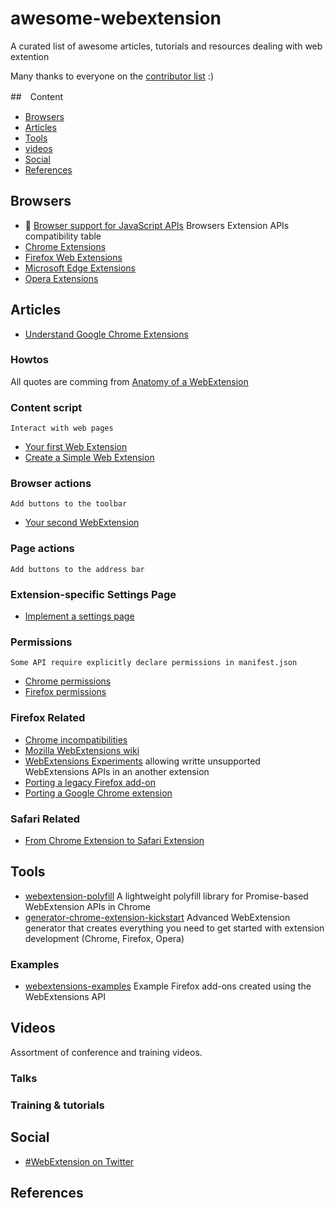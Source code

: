 # awesome-webextension
A curated list of awesome articles, tutorials and resources dealing with web extention

Many thanks to everyone on the [contributor list](https://github.com/gasolin/awesome-webextension/graphs/contributors) :)

##　Content
* [Browsers](#browsers)
* [Articles](#articles)
* [Tools](#tools)
* [videos](#videos)
* [Social](#social)
* [References](#references)


## Browsers

* :star2: [Browser support for JavaScript APIs](https://developer.mozilla.org/en-US/Add-ons/WebExtensions/Browser_support_for_JavaScript_APIs) Browsers Extension APIs compatibility table
* [Chrome Extensions](https://developer.chrome.com/extensions)
* [Firefox Web Extensions](https://developer.mozilla.org/en-US/Add-ons/WebExtensions)
* [Microsoft Edge Extensions](https://developer.microsoft.com/en-us/microsoft-edge/platform/documentation/extensions/)
* [Opera Extensions](https://dev.opera.com/extensions/)


## Articles

* [Understand Google Chrome Extensions](https://gist.github.com/jjperezaguinaga/4243341)

### Howtos

All quotes are comming from [Anatomy of a WebExtension](https://developer.mozilla.org/en-US/Add-ons/WebExtensions/Anatomy_of_a_WebExtension) 

### Content script
`Interact with web pages`

* [Your first Web Extension](https://developer.mozilla.org/en-US/Add-ons/WebExtensions/Your_first_WebExtension)
* [Create a Simple Web Extension](https://davidwalsh.name/web-extensions)

### Browser actions
`Add buttons to the toolbar`

* [Your second WebExtension](https://developer.mozilla.org/en-US/Add-ons/WebExtensions/Your_second_WebExtension)

### Page actions
`Add buttons to the address bar`

### Extension-specific Settings Page
* [Implement a settings page](https://developer.mozilla.org/en-US/Add-ons/WebExtensions/Implement_a_settings_page)

### Permissions
`Some API require explicitly declare permissions in manifest.json`
* [Chrome permissions](https://developer.chrome.com/extensions/declare_permissions)
* [Firefox permissions](https://developer.mozilla.org/en-US/Add-ons/WebExtensions/manifest.json/permissions)

### Firefox Related

* [Chrome incompatibilities](https://developer.mozilla.org/en-US/Add-ons/WebExtensions/Chrome_incompatibilities)
* [Mozilla WebExtensions wiki](https://wiki.mozilla.org/WebExtensions)
* [WebExtensions Experiments](https://webextensions-experiments.readthedocs.io/en/latest/) allowing writte unsupported WebExtensions APIs in an another extension
* [Porting a legacy Firefox add-on](https://developer.mozilla.org/en-US/Add-ons/WebExtensions/Porting_a_legacy_Firefox_add-on)
* [Porting a Google Chrome extension](https://developer.mozilla.org/en-US/Add-ons/WebExtensions)

### Safari Related

* [From Chrome Extension to Safari Extension](https://chunlianglyu.com/From_Chrome_Extension_to_Safari_Extension)

## Tools

* [webextension-polyfill](https://github.com/mozilla/webextension-polyfill) A lightweight polyfill library for Promise-based WebExtension APIs in Chrome
* [generator-chrome-extension-kickstart](https://github.com/HaNdTriX/generator-chrome-extension-kickstart) Advanced WebExtension generator that creates everything you need to get started with extension development (Chrome, Firefox, Opera)

### Examples

* [webextensions-examples](https://github.com/mdn/webextensions-examples) Example Firefox add-ons created using the WebExtensions API 

## Videos

Assortment of conference and training videos.

### Talks


### Training & tutorials


## Social

* [#WebExtension on Twitter](https://twitter.com/hashtag/WebExtension)


## References
